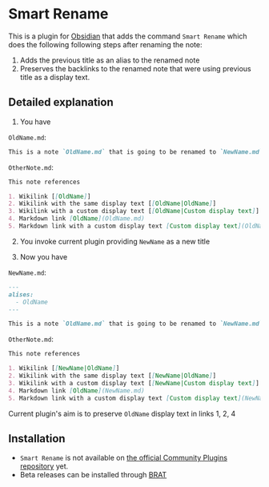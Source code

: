 # Smart Rename

This is a plugin for [Obsidian](https://obsidian.md/) that adds the command `Smart Rename` which does the following following steps after renaming the note:

1. Adds the previous title as an alias to the renamed note
2. Preserves the backlinks to the renamed note that were using previous title as a display text.

## Detailed explanation

1. You have

`OldName.md`:

```markdown
This is a note `OldName.md` that is going to be renamed to `NewName.md`.
```

`OtherNote.md`:

```markdown
This note references

1. Wikilink [[OldName]]
2. Wikilink with the same display text [[OldName|OldName]]
3. Wikilink with a custom display text [[OldName|Custom display text]]
4. Markdown link [OldName](OldName.md)
5. Markdown link with a custom display text [Custom display text](OldName.md)
```

2. You invoke current plugin providing `NewName` as a new title

3. Now you have

`NewName.md`:

```markdown
---
alises:
  - OldName
---

This is a note `OldName.md` that is going to be renamed to `NewName.md`.
```

`OtherNote.md`:

```markdown
This note references

1. Wikilink [[NewName|OldName]]
2. Wikilink with the same display text [[NewName|OldName]]
3. Wikilink with a custom display text [[NewName|Custom display text]]
4. Markdown link [OldName](NewName.md)
5. Markdown link with a custom display text [Custom display text](NewName.md)
```

Current plugin's aim is to preserve `OldName` display text in links 1, 2, 4

## Installation

- `Smart Rename` is not available on [the official Community Plugins repository](https://obsidian.md/plugins) yet.
- Beta releases can be installed through [BRAT](https://github.com/TfTHacker/obsidian42-brat)
